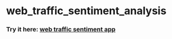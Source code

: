 # web_traffic_sentiment_analysis
### Try it here: [web traffic sentiment app](https://share.streamlit.io/msamir9/web_traffic_sentiment_analysis/main/web_trafic_sentiment_webapp.py "Web Traffic Sentiment") 
